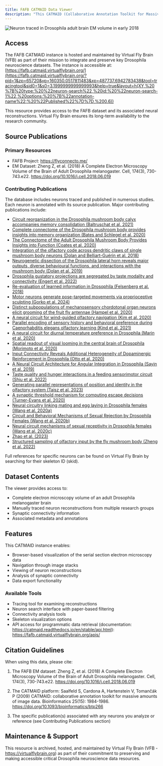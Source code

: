 ```yaml
---
title: FAFB CATMAID Data Viewer
description: "This CATMAID (Collaborative Annotation Toolkit for Massive Amounts of Image Data) instance hosts neuroanatomical data from the Full Adult Fly Brain (FAFB) electron microscopy dataset, featuring manually traced neurons from numerous research publications."
---
```


![Neuron traced in Drosophila adult brain EM volume in early 2018](https://flyconnecto.me/wp-content/uploads/2017/12/cropped-2ndreducedwholefly.png)

## Access

The FAFB CATMAID instance is hosted and maintained by Virtual Fly Brain (VFB) as part of their mission to integrate and preserve key Drosophila neuroscience datasets. The instance is accessible at:
[https://fafb.catmaid.virtualflybrain.org/](https://fafb.catmaid.virtualflybrain.org/?pid=1&zp=65720&yp=160350.0517811483&xp=487737.6942783438&tool=tracingtool&sid0=1&s0=3.1999999999999993&help=true&layout=h(XY,%20%7B%20type:%20%22neuron-search%22,%20id:%20%22neuron-search-1%22,%20options:%20%7B%22annotation-name%22:%20%22Published%22%7D%7D,%200.6))

This resource provides access to the FAFB dataset and its associated neural reconstructions. Virtual Fly Brain ensures its long-term availability to the research community.

## Source Publications

### Primary Resources
- FAFB Project: https://flyconnecto.me/
- EM Dataset: Zheng Z, et al. (2018) A Complete Electron Microscopy Volume of the Brain of Adult Drosophila melanogaster. Cell, 174(3), 730-743.e22. https://doi.org/10.1016/j.cell.2018.06.019

### Contributing Publications
The database includes neurons traced and published in numerous studies. Each neuron is annotated with its source publication. Major contributing publications include:

- [Circuit reorganization in the Drosophila mushroom body calyx accompanies memory consolidation (Baltruschat et al. 2021)](https://doi.org/10.1016/j.celrep.2021.108871)
- [Complete connectome of the Drosophila mushroom body provides insights into memory organization (Bates and Schlegel et al. 2020)](https://doi.org/10.1016/j.cub.2020.06.042)
- [The Connectome of the Adult Drosophila Mushroom Body Provides Insights into Function (Coates et al. 2020)](https://doi.org/10.1523/JNEUROSCI.0552-20.2020)
- [Integration of the olfactory code across dendritic claws of single mushroom body neurons (Dolan and Belliart-Guérin et al. 2018)](https://doi.org/10.1016/j.neuron.2018.08.006)
- [Neurogenetic dissection of the Drosophila lateral horn reveals major outputs, diverse behavioural functions, and interactions with the mushroom body (Dolan et al. 2019)](https://doi.org/10.7554/eLife.43079)
- [Drosophila gustatory projections are segregated by taste modality and connectivity (Engert et al. 2022)](https://doi.org/10.7554/eLife.78110)
- [Re-evaluation of learned information in Drosophila (Felsenberg et al. 2018)](https://doi.org/10.1038/s41586-018-0102-6)
- [Motor neurons generate pose-targeted movements via proprioceptive sculpting (Gorko et al. 2024)](https://doi.org/10.1038/s41586-024-07222-5)
- [Distinct subpopulations of mechanosensory chordotonal organ neurons elicit grooming of the fruit fly antennae (Hampel et al. 2020)](https://doi.org/10.7554/eLife.59976)
- [A neural circuit for wind-guided olfactory navigation (Kim et al. 2020)](https://doi.org/10.1038/s41467-020-14936-3)
- [Parallel encoding of sensory history and behavioral preference during Caenorhabditis elegans olfactory learning (Kind et al. 2021)](https://doi.org/10.7554/eLife.75827)
- [A neural circuit for diurnal temperature preference in Drosophila (Marin et al. 2020)](https://doi.org/10.1016/j.cub.2020.06.028)
- [Spatial readout of visual looming in the central brain of Drosophila (Morimoto et al. 2020)](https://doi.org/10.7554/eLife.57685)
- [Input Connectivity Reveals Additional Heterogeneity of Dopaminergic Reinforcement in Drosophila (Otto et al. 2020)](https://doi.org/10.1016/j.cub.2020.05.077)
- [A Neural Circuit Architecture for Angular Integration in Drosophila (Sayin et al. 2019)](https://doi.org/10.1038/s41586-019-1633-1)
- [Taste quality and hunger interactions in a feeding sensorimotor circuit (Shiu et al. 2022)](https://doi.org/10.7554/eLife.79887)
- [Generating parallel representations of position and identity in the olfactory system (Taisz et al. 2023)](https://doi.org/10.1016/j.cell.2023.04.038)
- [A synaptic threshold mechanism for computing escape decisions (Turner-Evans et al. 2020)](https://doi.org/10.1016/j.neuron.2020.08.006)
- [Neural circuitry linking mating and egg laying in Drosophila females (Wang et al. 2020a)](https://doi.org/10.1038/s41586-020-2055-9)
- [Circuit and Behavioral Mechanisms of Sexual Rejection by Drosophila Females (Wang et al. 2020b)](https://doi.org/10.1016/j.cub.2020.07.083)
- [Neural circuit mechanisms of sexual receptivity in Drosophila females (Wang et al. 2020c)](https://doi.org/10.1038/s41586-020-2972-7)
- [Zhao et al. (2023)](https://doi.org/10.1101/2022.12.14.520178)
- [Structured sampling of olfactory input by the fly mushroom body (Zheng et al. 2022)](https://doi.org/10.1016/j.cub.2022.06.031)

Full references for specific neurons can be found on Virtual Fly Brain by searching for their skeleton ID (skid).

## Dataset Contents

The viewer provides access to:
- Complete electron microscopy volume of an adult Drosophila melanogaster brain
- Manually traced neuron reconstructions from multiple research groups
- Synaptic connectivity information
- Associated metadata and annotations

## Features

This CATMAID instance enables:
- Browser-based visualization of the serial section electron microscopy data
- Navigation through image stacks
- Viewing of neuron reconstructions
- Analysis of synaptic connectivity
- Data export functionality

### Available Tools
- Tracing tool for examining reconstructions
- Neuron search interface with paper-based filtering
- Connectivity analysis tools
- Skeleton visualization options
- API access for programmatic data retrieval (documentation: https://catmaid.readthedocs.io/en/stable/api.html): https://fafb.catmaid.virtualflybrain.org/apis/

## Citation Guidelines

When using this data, please cite:

1. The FAFB EM dataset:
   Zheng Z, et al. (2018) A Complete Electron Microscopy Volume of the Brain of Adult Drosophila melanogaster. Cell, 174(3), 730-743.e22. https://doi.org/10.1016/j.cell.2018.06.019

2. The CATMAID platform:
   Saalfeld S, Cardona A, Hartenstein V, Tomančák P (2009) CATMAID: collaborative annotation toolkit for massive amounts of image data. Bioinformatics 25(15): 1984-1986. https://doi.org/10.1093/bioinformatics/btp266

3. The specific publication(s) associated with any neurons you analyze or reference (see Contributing Publications section)

## Maintenance & Support

This resource is archived, hosted, and maintained by Virtual Fly Brain (VFB - https://virtualflybrain.org) as part of their commitment to preserving and making accessible critical Drosophila neuroscience data resources.
